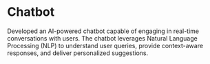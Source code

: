 # Chatbot
Developed an AI-powered chatbot capable of engaging in real-time conversations with users. The chatbot leverages Natural Language Processing (NLP) to understand user queries, provide context-aware responses, and deliver personalized suggestions. 
